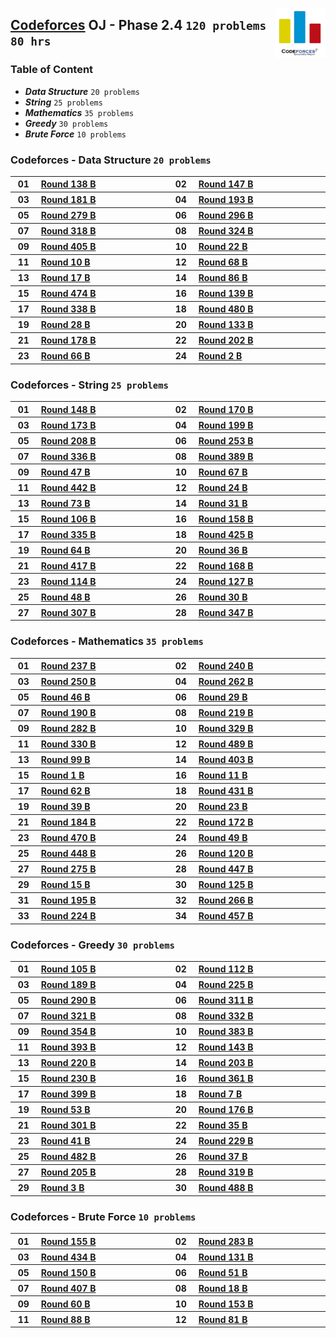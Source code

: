 <img align="right" width="80" src="/logos/codeforces.png"></img>

## [Codeforces](https://codeforces.com/) OJ - Phase 2.4 `120 problems` `80 hrs`

### Table of Content

- ***Data Structure*** `20 problems`
- ***String***         `25 problems`
- ***Mathematics***    `35 problems`
- ***Greedy***         `30 problems`
- ***Brute Force***    `10 problems`

### Codeforces - Data Structure `20 problems`

<table>
    <tbody>
        <tr>
<th align="center" width="50px">01</th><th align="left" width="550px"><a href="https://codeforces.com/problemset/problem/224/B">Round 138 B</a></th>
<th align="center" width="50px">02</th><th align="left" width="550px"><a href="https://codeforces.com/problemset/problem/237/B">Round 147 B</a></th>
        </tr>
        <tr>
<th align="center" width="50px">03</th><th align="left" width="550px"><a href="https://codeforces.com/problemset/problem/300/B">Round 181 B</a></th>
<th align="center" width="50px">04</th><th align="left" width="550px"><a href="https://codeforces.com/problemset/problem/332/B">Round 193 B</a></th>
        </tr>
        <tr>
<th align="center" width="50px">05</th><th align="left" width="550px"><a href="https://codeforces.com/problemset/problem/490/B">Round 279 B</a></th>
<th align="center" width="50px">06</th><th align="left" width="550px"><a href="https://codeforces.com/problemset/problem/527/B">Round 296 B</a></th>
        </tr>
        <tr>
<th align="center" width="50px">07</th><th align="left" width="550px"><a href="https://codeforces.com/problemset/problem/574/B">Round 318 B</a></th>
<th align="center" width="50px">08</th><th align="left" width="550px"><a href="https://codeforces.com/problemset/problem/584/B">Round 324 B</a></th>
        </tr>
        <tr>
<th align="center" width="50px">09</th><th align="left" width="550px"><a href="https://codeforces.com/problemset/problem/791/B">Round 405 B</a></th>
<th align="center" width="50px">10</th><th align="left" width="550px"><a href="https://codeforces.com/problemset/problem/22/B">Round 22 B</a></th>
        </tr>
        <tr>
<th align="center" width="50px">11</th><th align="left" width="550px"><a href="https://codeforces.com/problemset/problem/10/B">Round 10 B</a></th>
<th align="center" width="50px">12</th><th align="left" width="550px"><a href="https://codeforces.com/problemset/problem/74/B">Round 68 B</a></th>
        </tr>
        <tr>
<th align="center" width="50px">13</th><th align="left" width="550px"><a href="https://codeforces.com/problemset/problem/17/B">Round 17 B</a></th>
<th align="center" width="50px">14</th><th align="left" width="550px"><a href="https://codeforces.com/problemset/problem/114/B">Round 86 B</a></th>
        </tr>
        <tr>
<th align="center" width="50px">15</th><th align="left" width="550px"><a href="https://codeforces.com/problemset/problem/960/B">Round 474 B</a></th>
<th align="center" width="50px">16</th><th align="left" width="550px"><a href="https://codeforces.com/problemset/problem/225/B">Round 139 B</a></th>
        </tr>
        <tr>
<th align="center" width="50px">17</th><th align="left" width="550px"><a href="https://codeforces.com/problemset/problem/615/B">Round 338 B</a></th>
<th align="center" width="50px">18</th><th align="left" width="550px"><a href="https://codeforces.com/problemset/problem/980/B">Round 480 B</a></th>
        </tr>
        <tr>
<th align="center" width="50px">19</th><th align="left" width="550px"><a href="https://codeforces.com/problemset/problem/28/B">Round 28 B</a></th>
<th align="center" width="50px">20</th><th align="left" width="550px"><a href="https://codeforces.com/problemset/problem/216/B">Round 133 B</a></th>
        </tr>
        <tr>
<th align="center" width="50px">21</th><th align="left" width="550px"><a href="https://codeforces.com/problemset/problem/294/B">Round 178 B</a></th>
<th align="center" width="50px">22</th><th align="left" width="550px"><a href="https://codeforces.com/problemset/problem/349/B">Round 202 B</a></th>
        </tr>
        <tr>
<th align="center" width="50px">23</th><th align="left" width="550px"><a href="https://codeforces.com/problemset/problem/73/B">Round 66 B</a></th>
<th align="center" width="50px">24</th><th align="left" width="550px"><a href="https://codeforces.com/problemset/problem/2/B">Round 2 B</a></th>
        </tr>
    </tbody>
</table>

### Codeforces - String `25 problems`

<table>
    <tbody>
        <tr>
<th align="center" width="50px">01</th><th align="left" width="550px"><a href="https://codeforces.com/problemset/problem/239/B">Round 148 B</a></th>
<th align="center" width="50px">02</th><th align="left" width="550px"><a href="https://codeforces.com/problemset/problem/278/B">Round 170 B</a></th>
        </tr>
        <tr>
<th align="center" width="50px">03</th><th align="left" width="550px"><a href="https://codeforces.com/problemset/problem/282/B">Round 173 B</a></th>
<th align="center" width="50px">04</th><th align="left" width="550px"><a href="https://codeforces.com/problemset/problem/342/B">Round 199 B</a></th>
        </tr>
        <tr>
<th align="center" width="50px">05</th><th align="left" width="550px"><a href="https://codeforces.com/problemset/problem/358/B">Round 208 B</a></th>
<th align="center" width="50px">06</th><th align="left" width="550px"><a href="https://codeforces.com/problemset/problem/443/B">Round 253 B</a></th>
        </tr>
        <tr>
<th align="center" width="50px">07</th><th align="left" width="550px"><a href="https://codeforces.com/problemset/problem/608/B">Round 336 B</a></th>
<th align="center" width="50px">08</th><th align="left" width="550px"><a href="https://codeforces.com/problemset/problem/752/B">Round 389 B</a></th>
        </tr>
        <tr>
<th align="center" width="50px">09</th><th align="left" width="550px"><a href="https://codeforces.com/problemset/problem/50/B">Round 47 B</a></th>
<th align="center" width="50px">10</th><th align="left" width="550px"><a href="https://codeforces.com/problemset/problem/75/B">Round 67 B</a></th>
        </tr>
        <tr>
<th align="center" width="50px">11</th><th align="left" width="550px"><a href="https://codeforces.com/problemset/problem/877/B">Round 442 B</a></th>
<th align="center" width="50px">12</th><th align="left" width="550px"><a href="https://codeforces.com/problemset/problem/24/B">Round 24 B</a></th>
        </tr>
        <tr>
<th align="center" width="50px">13</th><th align="left" width="550px"><a href="https://codeforces.com/problemset/problem/88/B">Round 73 B</a></th>
<th align="center" width="50px">14</th><th align="left" width="550px"><a href="https://codeforces.com/problemset/problem/31/B">Round 31 B</a></th>
        </tr>
        <tr>
<th align="center" width="50px">15</th><th align="left" width="550px"><a href="https://codeforces.com/problemset/problem/149/B">Round 106 B</a></th>
<th align="center" width="50px">16</th><th align="left" width="550px"><a href="https://codeforces.com/problemset/problem/260/B">Round 158 B</a></th>
        </tr>
        <tr>
<th align="center" width="50px">17</th><th align="left" width="550px"><a href="https://codeforces.com/problemset/problem/606/B">Round 335 B</a></th>
<th align="center" width="50px">18</th><th align="left" width="550px"><a href="https://codeforces.com/problemset/problem/832/B">Round 425 B</a></th>
        </tr>
        <tr>
<th align="center" width="50px">19</th><th align="left" width="550px"><a href="https://codeforces.com/problemset/problem/70/B">Round 64 B</a></th>
<th align="center" width="50px">20</th><th align="left" width="550px"><a href="https://codeforces.com/problemset/problem/36/B">Round 36 B</a></th>
        </tr>
        <tr>
<th align="center" width="50px">21</th><th align="left" width="550px"><a href="https://codeforces.com/problemset/problem/812/B">Round 417 B</a></th>
<th align="center" width="50px">22</th><th align="left" width="550px"><a href="https://codeforces.com/problemset/problem/275/B">Round 168 B</a></th>
        </tr>
        <tr>
<th align="center" width="50px">23</th><th align="left" width="550px"><a href="https://codeforces.com/problemset/problem/168/B">Round 114 B</a></th>
<th align="center" width="50px">24</th><th align="left" width="550px"><a href="https://codeforces.com/problemset/problem/202/B">Round 127 B</a></th>
        </tr>
        <tr>
<th align="center" width="50px">25</th><th align="left" width="550px"><a href="https://codeforces.com/problemset/problem/51/B">Round 48 B</a></th>
<th align="center" width="50px">26</th><th align="left" width="550px"><a href="https://codeforces.com/problemset/problem/30/B">Round 30 B</a></th>
        </tr>
        <tr>
<th align="center" width="50px">27</th><th align="left" width="550px"><a href="https://codeforces.com/problemset/problem/551/B">Round 307 B</a></th>
<th align="center" width="50px">28</th><th align="left" width="550px"><a href="https://codeforces.com/problemset/problem/664/B">Round 347 B</a></th>
        </tr>
    </tbody>
</table>

### Codeforces - Mathematics `35 problems`

<table>
    <tbody>
        <tr>
<th align="center" width="50px">01</th><th align="left" width="550px"><a href="https://codeforces.com/problemset/problem/404/B">Round 237 B</a></th>
<th align="center" width="50px">02</th><th align="left" width="550px"><a href="https://codeforces.com/problemset/problem/415/B">Round 240 B</a></th>
        </tr>
        <tr>
<th align="center" width="50px">03</th><th align="left" width="550px"><a href="https://codeforces.com/problemset/problem/437/B">Round 250 B</a></th>
<th align="center" width="50px">04</th><th align="left" width="550px"><a href="https://codeforces.com/problemset/problem/460/B">Round 262 B</a></th>
        </tr>
        <tr>
<th align="center" width="50px">05</th><th align="left" width="550px"><a href="https://codeforces.com/problemset/problem/49/B">Round 46 B</a></th>
<th align="center" width="50px">06</th><th align="left" width="550px"><a href="https://codeforces.com/problemset/problem/29/B">Round 29 B</a></th>
        </tr>
        <tr>
<th align="center" width="50px">07</th><th align="left" width="550px"><a href="https://codeforces.com/problemset/problem/322/B">Round 190 B</a></th>
<th align="center" width="50px">08</th><th align="left" width="550px"><a href="https://codeforces.com/problemset/problem/373/B">Round 219 B</a></th>
        </tr>
        <tr>
<th align="center" width="50px">09</th><th align="left" width="550px"><a href="https://codeforces.com/problemset/problem/495/B">Round 282 B</a></th>
<th align="center" width="50px">10</th><th align="left" width="550px"><a href="https://codeforces.com/problemset/problem/593/B">Round 329 B</a></th>
        </tr>
        <tr>
<th align="center" width="50px">11</th><th align="left" width="550px"><a href="https://codeforces.com/problemset/problem/595/B">Round 330 B</a></th>
<th align="center" width="50px">12</th><th align="left" width="550px"><a href="https://codeforces.com/problemset/problem/992/B">Round 489 B</a></th>
        </tr>
        <tr>
<th align="center" width="50px">13</th><th align="left" width="550px"><a href="https://codeforces.com/problemset/problem/139/B">Round 99 B</a></th>
<th align="center" width="50px">14</th><th align="left" width="550px"><a href="https://codeforces.com/problemset/problem/782/B">Round 403 B</a></th>
        </tr>
        <tr>
<th align="center" width="50px">15</th><th align="left" width="550px"><a href="https://codeforces.com/problemset/problem/1/B">Round 1 B</a></th>
<th align="center" width="50px">16</th><th align="left" width="550px"><a href="https://codeforces.com/problemset/problem/11/B">Round 11 B</a></th>
        </tr>
        <tr>
<th align="center" width="50px">17</th><th align="left" width="550px"><a href="https://codeforces.com/problemset/problem/68/B">Round 62 B</a></th>
<th align="center" width="50px">18</th><th align="left" width="550px"><a href="https://codeforces.com/problemset/problem/849/B">Round 431 B</a></th>
        </tr>
        <tr>
<th align="center" width="50px">19</th><th align="left" width="550px"><a href="https://codeforces.com/problemset/problem/40/B">Round 39 B</a></th>
<th align="center" width="50px">20</th><th align="left" width="550px"><a href="https://codeforces.com/problemset/problem/23/B">Round 23 B</a></th>
        </tr>
        <tr>
<th align="center" width="50px">21</th><th align="left" width="550px"><a href="https://codeforces.com/problemset/problem/305/B">Round 184 B</a></th>
<th align="center" width="50px">22</th><th align="left" width="550px"><a href="https://codeforces.com/problemset/problem/281/B">Round 172 B</a></th>
        </tr>
        <tr>
<th align="center" width="50px">23</th><th align="left" width="550px"><a href="https://codeforces.com/problemset/problem/948/B">Round 470 B</a></th>
<th align="center" width="50px">24</th><th align="left" width="550px"><a href="https://codeforces.com/problemset/problem/53/B">Round 49 B</a></th>
        </tr>
        <tr>
<th align="center" width="50px">25</th><th align="left" width="550px"><a href="https://codeforces.com/problemset/problem/895/B">Round 448 B</a></th>
<th align="center" width="50px">26</th><th align="left" width="550px"><a href="https://codeforces.com/problemset/problem/190/B">Round 120 B</a></th>
        </tr>
        <tr>
<th align="center" width="50px">27</th><th align="left" width="550px"><a href="https://codeforces.com/problemset/problem/483/B">Round 275 B</a></th>
<th align="center" width="50px">28</th><th align="left" width="550px"><a href="https://codeforces.com/problemset/problem/894/B">Round 447 B</a></th>
        </tr>
        <tr>
<th align="center" width="50px">29</th><th align="left" width="550px"><a href="https://codeforces.com/problemset/problem/15/B">Round 15 B</a></th>
<th align="center" width="50px">30</th><th align="left" width="550px"><a href="https://codeforces.com/problemset/problem/199/B">Round 125 B</a></th>
        </tr>
        <tr>
<th align="center" width="50px">31</th><th align="left" width="550px"><a href="https://codeforces.com/problemset/problem/336/B">Round 195 B</a></th>
<th align="center" width="50px">32</th><th align="left" width="550px"><a href="https://codeforces.com/problemset/problem/466/B">Round 266 B</a></th>
        </tr>
        <tr>
<th align="center" width="50px">33</th><th align="left" width="550px"><a href="https://codeforces.com/problemset/problem/382/B">Round 224 B</a></th>
<th align="center" width="50px">34</th><th align="left" width="550px"><a href="https://codeforces.com/problemset/problem/916/B">Round 457 B</a></th>
        </tr>
    </tbody>
</table>

### Codeforces - Greedy `30 problems`

<table>
    <tbody>
        <tr>
<th align="center" width="50px">01</th><th align="left" width="550px"><a href="https://codeforces.com/problemset/problem/148/B">Round 105 B</a></th>
<th align="center" width="50px">02</th><th align="left" width="550px"><a href="https://codeforces.com/problemset/problem/165/B">Round 112 B</a></th>
        </tr>
        <tr>
<th align="center" width="50px">03</th><th align="left" width="550px"><a href="https://codeforces.com/problemset/problem/320/B">Round 189 B</a></th>
<th align="center" width="50px">04</th><th align="left" width="550px"><a href="https://codeforces.com/problemset/problem/384/B">Round 225 B</a></th>
        </tr>
        <tr>
<th align="center" width="50px">05</th><th align="left" width="550px"><a href="https://codeforces.com/problemset/problem/510/B">Round 290 B</a></th>
<th align="center" width="50px">06</th><th align="left" width="550px"><a href="https://codeforces.com/problemset/problem/557/B">Round 311 B</a></th>
        </tr>
        <tr>
<th align="center" width="50px">07</th><th align="left" width="550px"><a href="https://codeforces.com/problemset/problem/580/B">Round 321 B</a></th>
<th align="center" width="50px">08</th><th align="left" width="550px"><a href="https://codeforces.com/problemset/problem/599/B">Round 332 B</a></th>
        </tr>
        <tr>
<th align="center" width="50px">09</th><th align="left" width="550px"><a href="https://codeforces.com/problemset/problem/676/B">Round 354 B</a></th>
<th align="center" width="50px">10</th><th align="left" width="550px"><a href="https://codeforces.com/problemset/problem/742/B">Round 383 B</a></th>
        </tr>
        <tr>
<th align="center" width="50px">11</th><th align="left" width="550px"><a href="https://codeforces.com/problemset/problem/760/B">Round 393 B</a></th>
<th align="center" width="50px">12</th><th align="left" width="550px"><a href="https://codeforces.com/problemset/problem/231/B">Round 143 B</a></th>
        </tr>
        <tr>
<th align="center" width="50px">13</th><th align="left" width="550px"><a href="https://codeforces.com/problemset/problem/374/B">Round 220 B</a></th>
<th align="center" width="50px">14</th><th align="left" width="550px"><a href="https://codeforces.com/problemset/problem/350/B">Round 203 B</a></th>
        </tr>
        <tr>
<th align="center" width="50px">15</th><th align="left" width="550px"><a href="https://codeforces.com/problemset/problem/393/B">Round 230 B</a></th>
<th align="center" width="50px">16</th><th align="left" width="550px"><a href="https://codeforces.com/problemset/problem/689/B">Round 361 B</a></th>
        </tr>
        <tr>
<th align="center" width="50px">17</th><th align="left" width="550px"><a href="https://codeforces.com/problemset/problem/768/B">Round 399 B</a></th>
<th align="center" width="50px">18</th><th align="left" width="550px"><a href="https://codeforces.com/problemset/problem/7/B">Round 7 B</a></th>
        </tr>
        <tr>
<th align="center" width="50px">19</th><th align="left" width="550px"><a href="https://codeforces.com/problemset/problem/57/B">Round 53 B</a></th>
<th align="center" width="50px">20</th><th align="left" width="550px"><a href="https://codeforces.com/problemset/problem/287/B">Round 176 B</a></th>
        </tr>
        <tr>
<th align="center" width="50px">21</th><th align="left" width="550px"><a href="https://codeforces.com/problemset/problem/540/B">Round 301 B</a></th>
<th align="center" width="50px">22</th><th align="left" width="550px"><a href="https://codeforces.com/problemset/problem/35/B">Round 35 B</a></th>
        </tr>
        <tr>
<th align="center" width="50px">23</th><th align="left" width="550px"><a href="https://codeforces.com/problemset/problem/42/B">Round 41 B</a></th>
<th align="center" width="50px">24</th><th align="left" width="550px"><a href="https://codeforces.com/problemset/problem/390/B">Round 229 B</a></th>
        </tr>
        <tr>
<th align="center" width="50px">25</th><th align="left" width="550px"><a href="https://codeforces.com/problemset/problem/979/B">Round 482 B</a></th>
<th align="center" width="50px">26</th><th align="left" width="550px"><a href="https://codeforces.com/problemset/problem/37/B">Round 37 B</a></th>
        </tr>
        <tr>
<th align="center" width="50px">27</th><th align="left" width="550px"><a href="https://codeforces.com/problemset/problem/353/B">Round 205 B</a></th>
<th align="center" width="50px">28</th><th align="left" width="550px"><a href="https://codeforces.com/problemset/problem/577/B">Round 319 B</a></th>
        </tr>
        <tr>
<th align="center" width="50px">29</th><th align="left" width="550px"><a href="https://codeforces.com/problemset/problem/3/B">Round 3 B</a></th>
<th align="center" width="50px">30</th><th align="left" width="550px"><a href="https://codeforces.com/problemset/problem/994/B">Round 488 B</a></th>
        </tr>
    </tbody>
</table>

### Codeforces - Brute Force `10 problems`

<table>
    <tbody>
        <tr>
<th align="center" width="50px">01</th><th align="left" width="550px"><a href="https://codeforces.com/problemset/problem/254/B">Round 155 B</a></th>
<th align="center" width="50px">02</th><th align="left" width="550px"><a href="https://codeforces.com/problemset/problem/496/B">Round 283 B</a></th>
        </tr>
        <tr>
<th align="center" width="50px">03</th><th align="left" width="550px"><a href="https://codeforces.com/problemset/problem/861/B">Round 434 B</a></th>
<th align="center" width="50px">04</th><th align="left" width="550px"><a href="https://codeforces.com/problemset/problem/214/B">Round 131 B</a></th>
        </tr>
        <tr>
<th align="center" width="50px">05</th><th align="left" width="550px"><a href="https://codeforces.com/problemset/problem/244/B">Round 150 B</a></th>
<th align="center" width="50px">06</th><th align="left" width="550px"><a href="https://codeforces.com/problemset/problem/55/B">Round 51 B</a></th>
        </tr>
        <tr>
<th align="center" width="50px">07</th><th align="left" width="550px"><a href="https://codeforces.com/problemset/problem/789/B">Round 407 B</a></th>
<th align="center" width="50px">08</th><th align="left" width="550px"><a href="https://codeforces.com/problemset/problem/18/B">Round 18 B</a></th>
        </tr>
        <tr>
<th align="center" width="50px">09</th><th align="left" width="550px"><a href="https://codeforces.com/problemset/problem/65/B">Round 60 B</a></th>
<th align="center" width="50px">10</th><th align="left" width="550px"><a href="https://codeforces.com/problemset/problem/252/B">Round 153 B</a></th>
        </tr>
        <tr>
<th align="center" width="50px">11</th><th align="left" width="550px"><a href="https://codeforces.com/problemset/problem/117/B">Round 88 B</a></th>
<th align="center" width="50px">12</th><th align="left" width="550px"><a href="https://codeforces.com/problemset/problem/105/B">Round 81 B</a></th>
        </tr>
    </tbody>
</table>
